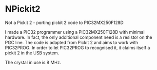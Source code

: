 # NPickit2
Not a Pickit 2 - porting pickit 2 code to PIC32MX250F128D

I made a PIC32 programmer using a PIC32MX250F128D with minimal hardware. In fact, the only additional component need is a resistor on the PGC line. The code is adapted from Pickit 2 and aims to work with PIC32PROG. In order to let PIC32PROG to recognised it, it claims itself a pickit 2 in the USB system.

The crystal in use is 8 MHz.
